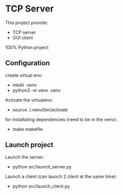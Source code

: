 # TCP Server

This project provide:
- TCP server
- GUI client

100% Python project

## Configuration
create virtual env:
 - mkdir .venv
 -  python3 -m venv .venv

Activate the virtualenv:
- source ./.venv/bin/activate

for installating dependencies (need to be in the venv):
 - make makefile 
 
## Launch project
Launch the server:
- python src/launch_server.py

Launch a client (can launch 2 client at the same time):
- python src/launch_client.py

